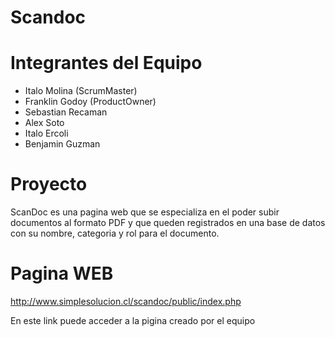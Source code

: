 # Scandoc

# Integrantes del Equipo
- Italo Molina (ScrumMaster)
- Franklin Godoy (ProductOwner)
- Sebastian Recaman
- Alex Soto
- Italo Ercoli
- Benjamin Guzman

# Proyecto
ScanDoc es una pagina web que se especializa en el poder subir documentos al formato PDF y que queden registrados en una base de datos con su nombre, categoria y rol para el documento.

# Pagina WEB

http://www.simplesolucion.cl/scandoc/public/index.php

En este link puede acceder a la pigina creado por el equipo
